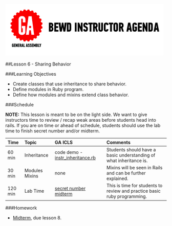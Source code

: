 
![GeneralAssemb.ly](../assets/ICL_icons/instr_agenda.png)


##Lesson 6 - Sharing Behavior


###Learning Objectives


*	Create classes that use inheritance to share behavior.
*	Define modules in Ruby program.
*	Define how modules and mixins extend class behavior.




###Schedule

__NOTE:__ This lesson is meant to be on the light side. We want to give instructors time to review / recap weak areas before students head into rails. If you are on time or ahead of schedule, students should use the lab time to finish secret number and/or midterm. 


| Time        | Topic| GA ICLS| Comments |
|:-------------|:---------|:----------|:-------------------|
| 60 min | Inheritance | code demo - [instr_inheritance.rb](instr_code_demo_notes.rb) | Students should have a basic understanding of what inheritance is. | 
| 30 min | Modules Mixins | none | Mixins will be seen in Rails and can be further explained.|
| 120 min | Lab Time | [secret number](Homework/Ruby/Secret_Number/secret_number.rb) <br> [midterm](Homework/Ruby/midterm.md)  | This is time for students to review and practice basic ruby programming.|



###Homework

-	[Midterm](homework/midterm.rb), due lesson 8.




